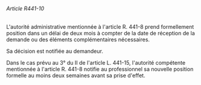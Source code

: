 ###### Article R441-10

L'autorité administrative mentionnée à l'article R. 441-8 prend formellement position dans un délai de deux mois à compter de la date de réception de la demande ou des éléments complémentaires nécessaires.

Sa décision est notifiée au demandeur.

Dans le cas prévu au 3° du II de l'article L. 441-15, l'autorité compétente mentionnée à l'article R. 441-8 notifie au professionnel sa nouvelle position formelle au moins deux semaines avant sa prise d'effet.

